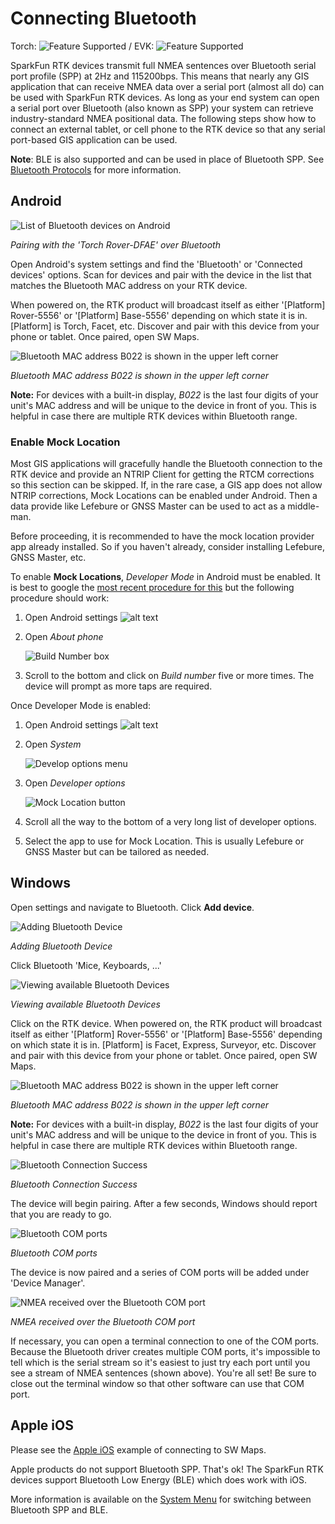 # Connecting Bluetooth

Torch: ![Feature Supported](img/Icons/GreenDot.png) / EVK: ![Feature Supported](img/Icons/GreenDot.png)

SparkFun RTK devices transmit full NMEA sentences over Bluetooth serial port profile (SPP) at 2Hz and 115200bps. This means that nearly any GIS application that can receive NMEA data over a serial port (almost all do) can be used with SparkFun RTK devices. As long as your end system can open a serial port over Bluetooth (also known as SPP) your system can retrieve industry-standard NMEA positional data. The following steps show how to connect an external tablet, or cell phone to the RTK device so that any serial port-based GIS application can be used.

**Note**: BLE is also supported and can be used in place of Bluetooth SPP. See [Bluetooth Protocols](https://docs.sparkfun.com/SparkFun_RTK_Everywhere_Firmware/menu_system/#bluetooth-protocol) for more information.

## Android

![List of Bluetooth devices on Android](<img/QuickStart/SparkFun Torch - Available Devices.png>)

*Pairing with the 'Torch Rover-DFAE' over Bluetooth*

Open Android's system settings and find the 'Bluetooth' or 'Connected devices' options. Scan for devices and pair with the device in the list that matches the Bluetooth MAC address on your RTK device.

When powered on, the RTK product will broadcast itself as either '[Platform] Rover-5556' or '[Platform] Base-5556' depending on which state it is in. [Platform] is Torch, Facet, etc. Discover and pair with this device from your phone or tablet. Once paired, open SW Maps. 

![Bluetooth MAC address B022 is shown in the upper left corner](img/Displays/SparkFun%20RTK%20Rover%20Display.png)

*Bluetooth MAC address B022 is shown in the upper left corner*

**Note:** For devices with a built-in display, *B022* is the last four digits of your unit's MAC address and will be unique to the device in front of you. This is helpful in case there are multiple RTK devices within Bluetooth range.

### Enable Mock Location

Most GIS applications will gracefully handle the Bluetooth connection to the RTK device and provide an NTRIP Client for getting the RTCM corrections so this section can be skipped. If, in the rare case, a GIS app does not allow NTRIP corrections, Mock Locations can be enabled under Android. Then a data provide like Lefebure or GNSS Master can be used to act as a middle-man.

Before proceeding, it is recommended to have the mock location provider app already installed. So if you haven't already, consider installing Lefebure, GNSS Master, etc.

To enable **Mock Locations**, *Developer Mode* in Android must be enabled. It is best to google the [most recent procedure for this](https://www.google.com/search?q=how+to+allow+mock+location+on+android) but the following procedure should work:

1) Open Android settings ![alt text](<img/MockLocation/SparkFun RTK Mock Location - Settings.png>)
2) Open *About phone*

    ![Build Number box](<img/MockLocation/SparkFun RTK Mock Location - Build Number.png>)

3) Scroll to the bottom and click on *Build number* five or more times. The device will prompt as more taps are required.

Once Developer Mode is enabled:

1) Open Android settings ![alt text](<img/MockLocation/SparkFun RTK Mock Location - Settings.png>)
2) Open *System*
    
    ![Develop options menu](<img/MockLocation/SparkFun RTK Mock Location - Developer Options.png>)

3) Open *Developer options*

    ![Mock Location button](<img/MockLocation/SparkFun RTK Mock Location - Select Mock Location App.png>)

4) Scroll all the way to the bottom of a very long list of developer options. 
5) Select the app to use for Mock Location. This is usually Lefebure or GNSS Master but can be tailored as needed.

## Windows

Open settings and navigate to Bluetooth. Click **Add device**.

![Adding Bluetooth Device](img/Bluetooth/SparkFun%20RTK%20Software%20-%20Add%20Bluetooth%20Device.jpg)

*Adding Bluetooth Device*

Click Bluetooth 'Mice, Keyboards, ...'

![Viewing available Bluetooth Devices](img/Bluetooth/SparkFun%20RTK%20Software%20-%20Add%20Bluetooth%20Device%202.jpg)

*Viewing available Bluetooth Devices*

Click on the RTK device. When powered on, the RTK product will broadcast itself as either '[Platform] Rover-5556' or '[Platform] Base-5556' depending on which state it is in. [Platform] is Facet, Express, Surveyor, etc. Discover and pair with this device from your phone or tablet. Once paired, open SW Maps. 

![Bluetooth MAC address B022 is shown in the upper left corner](img/Displays/SparkFun%20RTK%20Rover%20Display.png)

*Bluetooth MAC address B022 is shown in the upper left corner*

**Note:** For devices with a built-in display, *B022* is the last four digits of your unit's MAC address and will be unique to the device in front of you. This is helpful in case there are multiple RTK devices within Bluetooth range.

![Bluetooth Connection Success](img/Bluetooth/SparkFun%20RTK%20Software%20-%20Add%20Bluetooth%20Device%203.jpg)

*Bluetooth Connection Success*

The device will begin pairing. After a few seconds, Windows should report that you are ready to go. 

![Bluetooth COM ports](img/Bluetooth/SparkFun%20RTK%20Software%20-%20Add%20Bluetooth%20Device%204.jpg)

*Bluetooth COM ports*

The device is now paired and a series of COM ports will be added under 'Device Manager'. 

![NMEA received over the Bluetooth COM port](<img/Terminal/SparkFun RTK Everywhere - NMEA Over Bluetooth.jpg>)

*NMEA received over the Bluetooth COM port*

If necessary, you can open a terminal connection to one of the COM ports. Because the Bluetooth driver creates multiple COM ports, it's impossible to tell which is the serial stream so it's easiest to just try each port until you see a stream of NMEA sentences (shown above). You're all set! Be sure to close out the terminal window so that other software can use that COM port.

## Apple iOS

Please see the [Apple iOS](gis_software.md#apple-ios) example of connecting to SW Maps.

Apple products do not support Bluetooth SPP. That's ok! The SparkFun RTK devices support Bluetooth Low Energy (BLE) which does work with iOS.

More information is available on the [System Menu](menu_system.md) for switching between Bluetooth SPP and BLE.